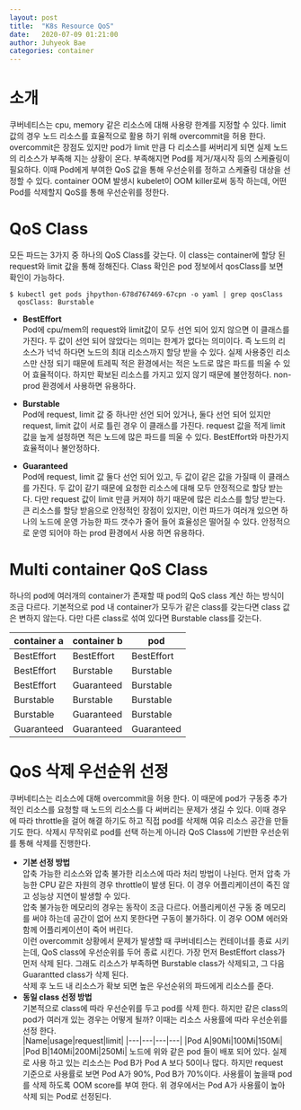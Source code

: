 ```yaml
---
layout: post
title:  "K8s Resource QoS"
date:   2020-07-09 01:21:00
author: Juhyeok Bae
categories: container
---
```

# 소개
쿠버네티스는 cpu, memory 같은 리소스에 대해 사용량 한계를 지정할 수 있다. limit 값의 경우 노드 리소스를 효율적으로 활용 하기 위해 overcommit을 허용 한다. overcommit은 장점도 있지만 pod가 limit 만큼 다 리소스를 써버리게 되면 실제 노드의 리소스가 부족해 지는 상황이 온다. 부족해지면 Pod를 제거/재시작 등의 스케쥴링이 필요하다. 이때 Pod에게 부여한 QoS 값을 통해 우선순위를 정하고 스케쥴링 대상을 선정할 수 있다. container OOM 발생시 kubelet이 OOM killer로써 동작 하는데, 어떤 Pod를 삭제할지 QoS를 통해 우선순위를 정한다.

# QoS Class
모든 파드는 3가지 중 하나의 QoS Class를 갖는다. 이 class는 container에 할당 된 request와 limit 값을 통해 정해진다. Class 확인은 pod 정보에서 qosClass를 보면 확인이 가능하다.
```
$ kubectl get pods jhpython-678d767469-67cpn -o yaml | grep qosClass
  qosClass: Burstable
```

- **BestEffort**  
  Pod에 cpu/mem의 request와 limit값이 모두 선언 되어 있지 않으면 이 클래스를 가진다. 두 값이 선언 되어 않았다는 의미는 한계가 없다는 의미이다. 즉 노드의 리소스가 넉넉 하다면 노드의 최대 리소스까지 할당 받을 수 있다. 실제 사용중인 리소스만 산정 되기 때문에 트레픽 적은 환경에서는 적은 노드로 많은 파드를 띄울 수 있어 효율적이다. 하지만 확보된 리소스를 가지고 있지 않기 때문에 불안정하다. non-prod 환경에서 사용하면 유용하다.

- **Burstable**  
  Pod에 request, limit 값 중 하나만 선언 되어 있거나, 둘다 선언 되어 있지만 request, limit 값이 서로 틀린 경우 이 클래스를 가진다. request 값을 적게 limit 값을 높게 설정하면 적은 노드에 많은 파드를 띄울 수 있다. BestEffort와 마찬가지 효율적이나 불안정하다.

- **Guaranteed**  
  Pod에 request, limit 값 둘다 선언 되어 있고, 두 값이 같은 값을 가질때 이 클래스를 가진다. 두 값이 같기 때문에 요청한 리소스에 대해 모두 안정적으로 할당 받는다. 다만 request 값이 limit 만큼 커져야 하기 때문에 많은 리소스를 할당 받는다. 큰 리소스를 할당 받음으로 안정적인 장점이 있지만, 이런 파드가 여러개 있으면 하나의 노드에 운영 가능한 파드 갯수가 줄어 들어 효율성은 떨어질 수 있다. 안정적으로 운영 되어야 하는 prod 환경에서 사용 하면 유용하다.

# Multi container QoS Class
하나의 pod에 여러개의 container가 존재할 때 pod의 QoS class 계산 하는 방식이 조금 다르다. 기본적으로 pod 내 container가 모두가 같은 class를 갖는다면 class 값은 변하지 않는다. 다만 다른 class로 섞여 있다면 Burstable class를 갖는다.


|container a|container b| pod|
|---|---|---|
|BestEffort|BestEffort|BestEffort|
|BestEffort|Burstable|Burstable|
|BestEffort|Guaranteed|Burstable|
|Burstable|Burstable|Burstable|
|Burstable|Guaranteed|Burstable|
|Guaranteed|Guaranteed|Guaranteed|

# QoS 삭제 우선순위 선정
쿠버네티스는 리소스에 대해 overcommit을 허용 한다. 이 때문에 pod가 구동중 추가적인 리소스를 요청할 때 노드의 리소스를 다 써버리는 문제가 생길 수 있다. 이때 경우에 따라 throttle을 걸어 해결 하기도 하고 직접 pod를 삭제해 여유 리소스 공간을 만들기도 한다. 삭제시 무작위로 pod를 선택 하는게 아니라 QoS Class에 기반한 우선순위를 통해 삭제를 진행한다.

- **기본 선정 방법**  
  압축 가능한 리소스와 압축 불가한 리소스에 따라 처리 방법이 나뉜다.
  먼저 압축 가능한 CPU 같은 자원의 경우 throttle이 발생 된다. 이 경우 어플리케이션이 죽진 않고 성능상 지연이 발생할 수 있다.  
  압축 불가능한 메모리의 경우는 동작이 조금 다르다. 어플리케이션 구동 중 메모리를 써야 하는데 공간이 없어 쓰지 못한다면 구동이 불가하다. 이 경우 OOM 에러와 함께 어플리케이션이 죽어 버린다.  
  이런 overcommit 상황에서 문제가 발생할 때 쿠버네티스는 컨테이너를 종료 시키는데, QoS class에 우선순위를 두어 종료 시킨다. 가장 먼저 BestEffort class가 먼저 삭제 된다. 그래도 리소스가 부족하면 Burstable class가 삭제되고, 그 다음 Guarantted class가 삭제 된다.  
  삭제 후 노드 내 리소스가 확보 되면 높은 우선순위의 파드에게 리소스를 준다.
- **동일 class 선정 방법**  
  기본적으로 class에 따라 우선순위를 두고 pod를 삭제 한다. 하지만 같은 class의 pod가 여러개 있는 경우는 어떻게 될까? 이때는 리소스 사용률에 따라 우선순위를 선정 한다.  
  |Name|usage|request|limit|
  |---|---|---|---|
  |Pod A|90Mi|100Mi|150Mi|
  |Pod B|140Mi|200Mi|250Mi|
  노드에 위와 같은 pod 들이 배포 되어 있다. 실제로 사용 하고 있는 리소스는 Pod B가 Pod A 보다 50이나 많다. 하지만 request 기준으로 사용률로 보면 Pod A가 90%, Pod B가 70%이다. 사용률이 높을때 pod를 삭제 하도록 OOM score를 부여 한다. 위 경우에서는 Pod A가 사용률이 높아 삭제 되는 Pod로 선정된다.
